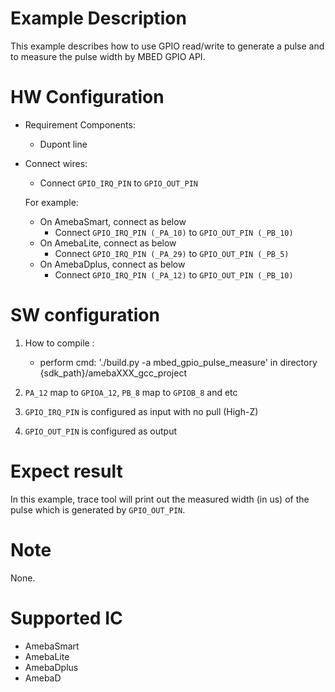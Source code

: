 # Example Description

This example describes how to use GPIO read/write to generate a pulse and to measure the pulse width by MBED GPIO API.

# HW Configuration

- Requirement Components:

  - Dupont line
- Connect wires:

  - Connect `GPIO_IRQ_PIN` to `GPIO_OUT_PIN`

  For example:
  - On AmebaSmart, connect as below
    - Connect `GPIO_IRQ_PIN (_PA_10)` to `GPIO_OUT_PIN (_PB_10)`
  - On AmebaLite, connect as below
    - Connect `GPIO_IRQ_PIN (_PA_29)` to `GPIO_OUT_PIN (_PB_5)`
  - On AmebaDplus, connect as below
    - Connect `GPIO_IRQ_PIN (_PA_12)` to `GPIO_OUT_PIN (_PB_10)`

# SW configuration

1. How to compile :

   - perform cmd: './build.py -a mbed_gpio_pulse_measure' in directory {sdk_path}/amebaXXX_gcc_project 
2. `PA_12` map to `GPIOA_12`, `PB_8`  map to `GPIOB_8` and etc
3. `GPIO_IRQ_PIN` is configured as input with no pull (High-Z)
4. `GPIO_OUT_PIN` is configured as output

# Expect result

In this example, trace tool will print out the measured width (in us) of the pulse which is generated by `GPIO_OUT_PIN`.

# Note

None.

# Supported IC

- AmebaSmart
- AmebaLite
- AmebaDplus
- AmebaD
